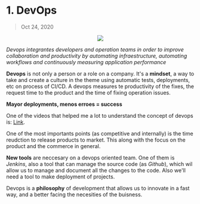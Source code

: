 # 1. DevOps

> Oct 24, 2020

<p align="center">
  <img src="https://github.com/OutatimeSoftware/ProjectOne/blob/main/Img/devops_1.png">
</p>

*Devops integrantes developers and operation teams in order to improve collaboration and productivity by automating infraestructure, automating workflows and continuously measuring application performance*

**Devops** is not only a person or a role on a company. It's a **mindset**, a way to take and create a culture in the theme using automatic tests, deployments, etc on process of CI/CD. A devops  measures te productivity of the fixes, the request time to the product and the time of fixing operation issues.

**Mayor deployments, menos erroes = success**

One of the videos that helped me a lot to understand the concept of devops is: [Link](https://www.youtube.com/watch?v=_I94-tJlovg).

One of the most importants points (as competitive and internally) is the time reudction to release products to market. This along with the focus on the product and the commerce in general.

**New tools** are neccesary on a devops oriented team. One of them is *Jenkins*, also a tool that can manage the source code (as *Github*), which wil allow us to manage and document all the changes to the code. Also we'll need a tool to make deployment of projects.

Devops is a **philosophy** of development that allows us to innovate in a fast way, and a better facing the necesities of the buisness.